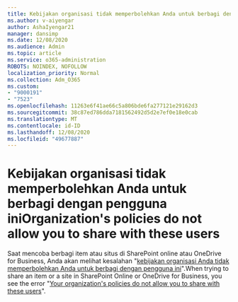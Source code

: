 ```yaml
---
title: Kebijakan organisasi tidak memperbolehkan Anda untuk berbagi dengan pengguna ini
ms.author: v-aiyengar
author: AshaIyengar21
manager: dansimp
ms.date: 12/08/2020
ms.audience: Admin
ms.topic: article
ms.service: o365-administration
ROBOTS: NOINDEX, NOFOLLOW
localization_priority: Normal
ms.collection: Adm_O365
ms.custom:
- "9000191"
- "7523"
ms.openlocfilehash: 11263e6f41ae66c5a806bde6fa277121e29162d3
ms.sourcegitcommit: 38c87ed786dda7181562492d5d2e7ef0e18e0cab
ms.translationtype: MT
ms.contentlocale: id-ID
ms.lasthandoff: 12/08/2020
ms.locfileid: "49677887"
---
```

# <a name="organizations-policies-do-not-allow-you-to-share-with-these-users"></a><span data-ttu-id="38e0b-102">Kebijakan organisasi tidak memperbolehkan Anda untuk berbagi dengan pengguna ini</span><span class="sxs-lookup"><span data-stu-id="38e0b-102">Organization's policies do not allow you to share with these users</span></span>

<span data-ttu-id="38e0b-103">Saat mencoba berbagi item atau situs di SharePoint online atau OneDrive for Business, Anda akan melihat kesalahan "[kebijakan organisasi Anda tidak memperbolehkan Anda untuk berbagi dengan pengguna ini](https://docs.microsoft.com/sharepoint/troubleshoot/sharing-and-permissions/organization-policies-do-not-allow-you-to-share-with-users-error)".</span><span class="sxs-lookup"><span data-stu-id="38e0b-103">When trying to share an item or a site in SharePoint Online or OneDrive for Business, you see the error "[Your organization's policies do not allow you to share with these users](https://docs.microsoft.com/sharepoint/troubleshoot/sharing-and-permissions/organization-policies-do-not-allow-you-to-share-with-users-error)".</span></span>